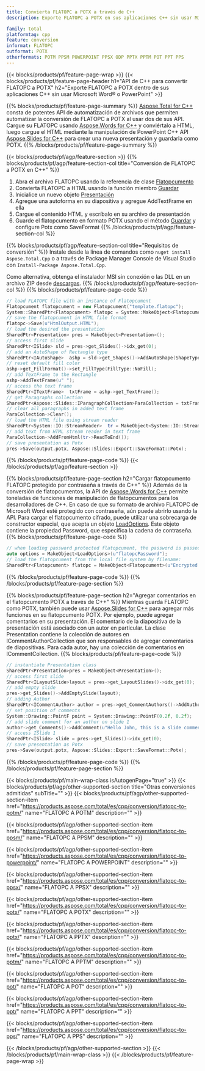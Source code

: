 ```yaml
---
title: Convierta FLATOPC a POTX a través de C++
description: Exporte FLATOPC a POTX en sus aplicaciones C++ sin usar Microsoft Word o PowerPoint

family: total
platformtag: cpp
feature: conversion
informat: FLATOPC
outformat: POTX
otherformats: POTM PPSM POWERPOINT PPSX ODP PPTX PPTM POT PPT PPS
---
```

{{< blocks/products/pf/feature-page-wrap >}}
{{< blocks/products/pf/feature-page-header h1="API de C++ para convertir FLATOPC a POTX" h2="Exporte FLATOPC a POTX dentro de sus aplicaciones C++ sin usar Microsoft Word&reg; o PowerPoint" >}}

{{% blocks/products/pf/feature-page-summary %}}
[Aspose.Total for C++](https://products.aspose.com/total/cpp/) consta de potentes API de automatización de archivos que permiten automatizar la conversión de FLATOPC a POTX al usar dos de sus API. Cargue su FLATOPC usando [Aspose.Words for C++](https://products.aspose.com/words/cpp/) y conviértalo a HTML, luego cargue el HTML mediante la manipulación de PowerPoint C++ API [Aspose.Slides for C++](https://products.aspose.com/slides/cpp/) para crear una nueva presentación y guardarla como POTX. 
{{% /blocks/products/pf/feature-page-summary  %}}

{{< blocks/products/pf/agp/feature-section >}}
{{% blocks/products/pf/agp/feature-section-col title="Conversión de FLATOPC a POTX en C++" %}}
1. Abra el archivo FLATOPC usando la referencia de clase [Flatopcumento](https://reference.aspose.com/words/cpp/class/aspose.words.flatopcument)
2. Convierta FLATOPC a HTML usando la función miembro [Guardar](https://reference.aspose.com/words/cpp/class/aspose.words.flatopcument#save_stdbasicostream_saveoptions)
3. Inicialice un nuevo objeto [Presentación](https://reference.aspose.com/slides/cpp/class/aspose.slides.presentation)
4. Agregue una autoforma en su diapositiva y agregue AddTextFrame en ella
5. Cargue el contenido HTML y escríbalo en su archivo de presentación
6. Guarde el flatopcumento en formato POTX usando el método [Guardar](https://reference.aspose.com/slides/cpp/class/aspose.slides.presentation#afcd59ec697bf05c10f78c3869de2ec9e) y configure Potx como SaveFormat
{{% /blocks/products/pf/agp/feature-section-col %}}

{{% blocks/products/pf/agp/feature-section-col title="Requisitos de conversión" %}}
Instale desde la línea de comandos como ```nuget install Aspose.Total.Cpp``` o a través de Package Manager Console de Visual Studio con ```Install-Package Aspose.Total.Cpp```.

Como alternativa, obtenga el instalador MSI sin conexión o las DLL en un archivo ZIP desde [descargas](https://downloads.aspose.com/total/cpp).
{{% /blocks/products/pf/agp/feature-section-col %}}
{{% blocks/products/pf/feature-page-code %}}

```cpp
// load FLATOPC file with an instance of Flatopcument
Flatopcument flatopcument = new Flatopcument("template.flatopc");
System::SharedPtr<Flatopcument> flatopc = System::MakeObject<Flatopcument>(u"sourceFile.flatopc");
// save the flatopcument in HTML file format
flatopc->Save(u"HtmlOutput.HTML");
// load the desired the presentation
SharedPtr<Presentation> pres = MakeObject<Presentation>();
// access first slide
SharedPtr<ISlide> sld = pres->get_Slides()->idx_get(0);
// add an AutoShape of Rectangle type
SharedPtr<IAutoShape>  ashp = sld->get_Shapes()->AddAutoShape(ShapeType::Rectangle, 10, 10, 700, 500);
// reset default fill color
ashp->get_FillFormat()->set_FillType(FillType::NoFill);
// add TextFrame to the Rectangle
ashp->AddTextFrame(u" ");
// access the text frame
SharedPtr<ITextFrame>  txtFrame = ashp->get_TextFrame();
// get Paragraphs collection
SharedPtr<Aspose::Slides::IParagraphCollection>ParaCollection = txtFrame->get_Paragraphs();
// clear all paragraphs in added text frame
ParaCollection->Clear();
// load the HTML file using stream reader
SharedPtr<System::IO::StreamReader>  tr = MakeObject<System::IO::StreamReader>(HtmlOutput.HTML);
// add text from HTML stream reader in text frame
ParaCollection->AddFromHtml(tr->ReadToEnd());
// save presentation as Potx
pres->Save(output.potx, Aspose::Slides::Export::SaveFormat::Potx);                  
```


{{% /blocks/products/pf/feature-page-code %}}
{{< /blocks/products/pf/agp/feature-section >}}

{{% blocks/products/pf/feature-page-section  h2="Cargar flatopcumento FLATOPC protegido por contraseña a través de C++" %}}
Además de la conversión de flatopcumentos, la API de [Aspose.Words for C++](https://products.aspose.com/words/cpp/) permite toneladas de funciones de manipulación de flatopcumentos para los desarrolladores de C++. En caso de que su formato de archivo FLATOPC de Microsoft Word esté protegido con contraseña, aún puede abrirlo usando la API. Para cargar el flatopcumento cifrado, puede utilizar una sobrecarga de constructor especial, que acepta un objeto [LoadOptions](https://reference.aspose.com/words/cpp/class/aspose.words.loading.load_options). Este objeto contiene la propiedad Password, que especifica la cadena de contraseña.
{{% blocks/products/pf/feature-page-code %}}

```cpp
// when loading password protected flatopcument, the password is passed to the flatopcument's constructor using a LoadOptions object.
auto options = MakeObject<LoadOptions>(u"flatopcPassword");
// load the flatopcument from the local file system by filename:
SharedPtr<Flatopcument> flatopc = MakeObject<Flatopcument>(u"Encrypted.flatopc", options);
```

{{% /blocks/products/pf/feature-page-code  %}}
{{% /blocks/products/pf/feature-page-section %}}

{{% blocks/products/pf/feature-page-section  h2="Agregar comentarios en el flatopcumento POTX a través de C++" %}}
Mientras guarda FLATOPC como POTX, también puede usar [Aspose.Slides for C++](https://products.aspose.com/slides/cpp/) para agregar más funciones en su flatopcumento POTX. Por ejemplo, puede agregar comentarios en su presentación. El comentario de la diapositiva de la presentación está asociado con un autor en particular. La clase Presentation contiene la colección de autores en ICommentAuthorCollection que son responsables de agregar comentarios de diapositivas. Para cada autor, hay una colección de comentarios en ICommentCollection.
{{% blocks/products/pf/feature-page-code %}}

```cpp
// instantiate Presentation class
SharedPtr<Presentation>pres = MakeObject<Presentation>();
// access first slide
SharedPtr<ILayoutSlide>layout = pres->get_LayoutSlides()->idx_get(0);
// add empty slide
pres->get_Slides()->AddEmptySlide(layout);
// adding Author
SharedPtr<ICommentAuthor> author = pres->get_CommentAuthors()->AddAuthor(u"John Doe", u"MF");
// set position of comments
System::Drawing::PointF point = System::Drawing::PointF(0.2f, 0.2f);
// add slide comment for an author on slide 1
author->get_Comments()->AddComment(u"Hello John, this is a slide comment", pres->get_Slides()->idx_get(1), point, DateTime::get_Now());
// access ISlide 1
SharedPtr<ISlide> slide = pres->get_Slides()->idx_get(0);
// save presentation as Potx
pres->Save(output.potx, Aspose::Slides::Export::SaveFormat::Potx);  
```

{{% /blocks/products/pf/feature-page-code  %}}
{{% /blocks/products/pf/feature-page-section %}}

{{< blocks/products/pf/main-wrap-class isAutogenPage="true" >}}
{{< blocks/products/pf/agp/other-supported-section title="Otras conversiones admitidas" subTitle="" >}}
{{< blocks/products/pf/agp/other-supported-section-item href="https://products.aspose.com/total/es/cpp/conversion/flatopc-to-potm/" name="FLATOPC A POTM" description="" >}}

{{< blocks/products/pf/agp/other-supported-section-item href="https://products.aspose.com/total/es/cpp/conversion/flatopc-to-ppsm/" name="FLATOPC A PPSM" description="" >}}

{{< blocks/products/pf/agp/other-supported-section-item href="https://products.aspose.com/total/es/cpp/conversion/flatopc-to-powerpoint/" name="FLATOPC A POWERPOINT" description="" >}}

{{< blocks/products/pf/agp/other-supported-section-item href="https://products.aspose.com/total/es/cpp/conversion/flatopc-to-ppsx/" name="FLATOPC A PPSX" description="" >}}

{{< blocks/products/pf/agp/other-supported-section-item href="https://products.aspose.com/total/es/cpp/conversion/flatopc-to-potx/" name="FLATOPC A POTX" description="" >}}

{{< blocks/products/pf/agp/other-supported-section-item href="https://products.aspose.com/total/es/cpp/conversion/flatopc-to-pptx/" name="FLATOPC A PPTX" description="" >}}

{{< blocks/products/pf/agp/other-supported-section-item href="https://products.aspose.com/total/es/cpp/conversion/flatopc-to-pptm/" name="FLATOPC A PPTM" description="" >}}

{{< blocks/products/pf/agp/other-supported-section-item href="https://products.aspose.com/total/es/cpp/conversion/flatopc-to-pot/" name="FLATOPC A POT" description="" >}}

{{< blocks/products/pf/agp/other-supported-section-item href="https://products.aspose.com/total/es/cpp/conversion/flatopc-to-ppt/" name="FLATOPC A PPT" description="" >}}

{{< blocks/products/pf/agp/other-supported-section-item href="https://products.aspose.com/total/es/cpp/conversion/flatopc-to-pps/" name="FLATOPC A PPS" description="" >}}


{{< /blocks/products/pf/agp/other-supported-section >}}
{{< /blocks/products/pf/main-wrap-class >}}
{{< /blocks/products/pf/feature-page-wrap >}}